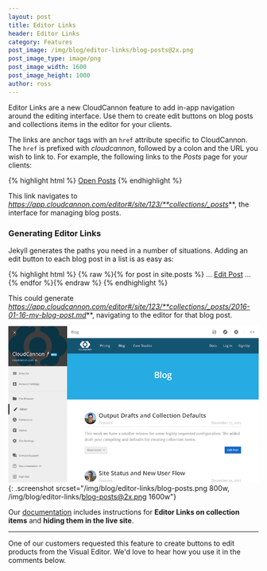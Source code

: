 ```yaml
---
layout: post
title: Editor Links
header: Editor Links
category: Features
post_image: /img/blog/editor-links/blog-posts@2x.png
post_image_type: image/png
post_image_width: 1600
post_image_height: 1000
author: ross
---
```


Editor Links are a new CloudCannon feature to add in-app navigation around the editing interface.
Use them to create edit buttons on blog posts and collections items in the editor for your clients.

The links are anchor tags with an `href` attribute specific to CloudCannon.
The `href` is prefixed with *cloudcannon*, followed by a colon and the URL you wish to link to.
For example, the following links to the *Posts* page for your clients:

{% highlight html %}
<a href="cloudcannon:collections/_posts">Open Posts</a>
{% endhighlight %}

This link navigates to *https://app.cloudcannon.com/editor#/site/123/**collections/_posts***, the interface for managing blog posts.

### Generating Editor Links

Jekyll generates the paths you need in a number of situations. Adding an edit button to each blog post in a list is as easy as:

{% highlight html %}
{% raw %}{% for post in site.posts %}
  ...
  <a href="cloudcannon:collections/{{ post.path }}">Edit Post</a>
  ...
{% endfor %}{% endraw %}
{% endhighlight %}

This could generate *https://app.cloudcannon.com/editor#/site/123/**collections/_posts/2016-01-16-my-blog-post.md***,
navigating to the editor for that blog post.

![CloudCannon blog posts with edit buttons](/img/blog/editor-links/blog-posts.png){: .screenshot srcset="/img/blog/editor-links/blog-posts.png 800w, /img/blog/editor-links/blog-posts@2x.png 1600w"}

Our [documentation](https://docs.cloudcannon.com/editing/editor-links/) includes instructions for **Editor Links on collection items** and **hiding them in the live site**.

---

One of our customers requested this feature to create buttons to edit products from the Visual Editor.
We'd love to hear how you use it in the comments below.

